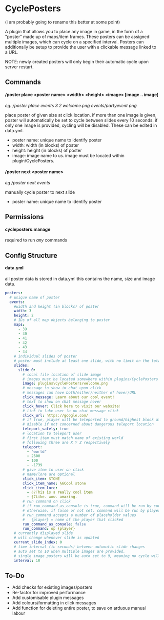 # CyclePosters

(i am probably going to rename this better at some point)

A plugin that allows you to place any image in game, in the form of a "poster" made up of maps/item frames. These
posters can be assigned multiple images, which can cycle on a specified interval. Posters can additionally be setup to
provide the user with a clickable message linked to a URL.

NOTE: newly created posters will only begin their automatic cycle upon server restart.

## Commands

#### /poster place \<poster name> \<width> \<height> \<image> [image .. image]

*eg: /poster place events 3 2 welcome.png events/partyevent.png*

place poster of given size at click location. if more than one image is given, poster will automatically be set to cycle
between slides every 10 seconds. if only one image is provided, cycling will be disabled. These can be edited in
data.yml.

* poster name: unique name to identify poster
* width: width (in blocks) of poster
* height: height (in blocks) of poster
* image: image name to us. image must be located within plugin/CyclePosters.

#### /poster next \<poster name>

*eg /poster next events*

manually cycle poster to next slide

* poster name: unique name to identify poster

## Permissions

#### cycleposters.manage

required to run *any* commands

## Config Structure

#### data.yml

all poster data is stored in data.yml this contains the name, size and image data.

```yaml
posters:
  # unique name of poster
  events:
    #width and height (in blocks) of poster
    width: 3
    height: 2
    # IDs of all map objects belonging to poster
    maps:
      - 39
      - 40
      - 41
      - 42
      - 43
      - 44
    # individual slides of poster
    # poster must include at least one slide, with no limit on the total amount
    slides:
      slide_0:
        # local file location of slide image
        # images must be located somewhere within plugins/CyclePosters
        image: plugins\CyclePosters/welcome.png
        # message to show in chat upon click
        # messages can have both/either/neither of hover/URL 
        click_message: Learn about our cool event!
        # text to show on chat message hover
        click_hover: Click here to visit our website!
        # link to take user to on chat message click
        click_url: https://google.com/
        # if true, player will be teleported to ground/highest block at location
        # disable if not concerned about dangerous teleport location
        teleport_safely: true
        # location to teleport user
        # first item must match name of existing world
        # following three are X Y Z respectively
        teleport:
          - "world"
          - 2500
          - 100
          - -1739
        # give item to user on click
        # name/lore are optional
        click_item: STONE
        click_item_name: §6Cool stone
        click_item_lore:
          - §7This is a really cool item
          - §7Like. wow. amazing.
        # run command on click
        # if run_command_as_console is true, command will be run by console
        # otherwise, if false or not set, command will be run by player that clicked
        # run_command accepts a number of placeholder values
        #   {player} = name of the player that clicked
        run_command_as_console: false
        run_command: op {player}
    # currently displayed slide
    # will change whenever slide is updated
    current_slide_index: 0
    # time interval (in seconds) between automatic slide changes
    # auto set to 10 when multiple images are provided. 
    # single image posters will be auto set to 0, meaning no cycle will take place.
    interval: 10
```

## To-Do

* Add checks for existing images/posters
* Re-factor for improved performance
* Add customisable plugin messages
* Add colours/formatting in click messages
* Add function for deleting entire poster, to save on arduous manual labour
